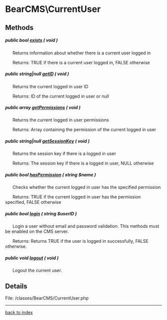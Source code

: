 # BearCMS\CurrentUser

## Methods

##### public bool [exists](bearcms.currentuser.exists.method.md) ( void )

&nbsp;&nbsp;&nbsp;&nbsp;&nbsp;&nbsp;Returns information about whether there is a current user logged in

&nbsp;&nbsp;&nbsp;&nbsp;&nbsp;&nbsp;Returns: TRUE if there is a current user logged in, FALSE otherwise

##### public string|null [getID](bearcms.currentuser.getid.method.md) ( void )

&nbsp;&nbsp;&nbsp;&nbsp;&nbsp;&nbsp;Returns the current logged in user ID

&nbsp;&nbsp;&nbsp;&nbsp;&nbsp;&nbsp;Returns: ID of the current logged in user or null

##### public array [getPermissions](bearcms.currentuser.getpermissions.method.md) ( void )

&nbsp;&nbsp;&nbsp;&nbsp;&nbsp;&nbsp;Returns the current logged in user permissions

&nbsp;&nbsp;&nbsp;&nbsp;&nbsp;&nbsp;Returns: Array containing the permission of the current logged in user

##### public string|null [getSessionKey](bearcms.currentuser.getsessionkey.method.md) ( void )

&nbsp;&nbsp;&nbsp;&nbsp;&nbsp;&nbsp;Returns the session key if there is a logged in user

&nbsp;&nbsp;&nbsp;&nbsp;&nbsp;&nbsp;Returns: The session key if there is a logged in user, NULL otherwise

##### public bool [hasPermission](bearcms.currentuser.haspermission.method.md) ( string $name )

&nbsp;&nbsp;&nbsp;&nbsp;&nbsp;&nbsp;Checks whether the current logged in user has the specified permission

&nbsp;&nbsp;&nbsp;&nbsp;&nbsp;&nbsp;Returns: TRUE if the current logged in user has the permission specified, FALSE otherwise

##### public bool [login](bearcms.currentuser.login.method.md) ( string $userID )

&nbsp;&nbsp;&nbsp;&nbsp;&nbsp;&nbsp;Login a user without email and password validation. This methods must be enabled on the CMS server.

&nbsp;&nbsp;&nbsp;&nbsp;&nbsp;&nbsp;Returns: Returns TRUE if the user is logged in successfully, FALSE otherwise.

##### public void [logout](bearcms.currentuser.logout.method.md) ( void )

&nbsp;&nbsp;&nbsp;&nbsp;&nbsp;&nbsp;Logout the current user.

## Details

File: /classes/BearCMS/CurrentUser.php

---

[back to index](index.md)


